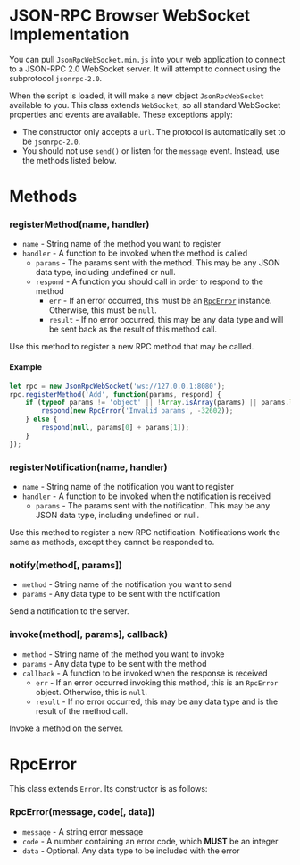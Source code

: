 # JSON-RPC Browser WebSocket Implementation

You can pull `JsonRpcWebSocket.min.js` into your web application to connect to a JSON-RPC 2.0 WebSocket server. It will
attempt to connect using the subprotocol `jsonrpc-2.0`.

When the script is loaded, it will make a new object `JsonRpcWebSocket` available to you. This class extends `WebSocket`,
so all standard WebSocket properties and events are available. These exceptions apply:

- The constructor only accepts a `url`. The protocol is automatically set to be `jsonrpc-2.0`.
- You should not use `send()` or listen for the `message` event. Instead, use the methods listed below.

# Methods

### registerMethod(name, handler)
- `name` - String name of the method you want to register
- `handler` - A function to be invoked when the method is called
    - `params` - The params sent with the method. This may be any JSON data type, including undefined or null.
    - `respond` - A function you should call in order to respond to the method
        - `err` - If an error occurred, this must be an [`RpcError`](#rpcerror) instance. Otherwise, this must be `null`.
        - `result` - If no error occurred, this may be any data type and will be sent back as the result of this method call.

Use this method to register a new RPC method that may be called.

#### Example

```js
let rpc = new JsonRpcWebSocket('ws://127.0.0.1:8080');
rpc.registerMethod('Add', function(params, respond) {
    if (typeof params != 'object' || !Array.isArray(params) || params.length != 2 || typeof params[0] != 'number' || typeof params[1] != 'number') {
        respond(new RpcError('Invalid params', -32602));
    } else {
        respond(null, params[0] + params[1]);
    }
});
```

### registerNotification(name, handler)
- `name` - String name of the notification you want to register
- `handler` - A function to be invoked when the notification is received
    - `params` - The params sent with the notification. This may be any JSON data type, including undefined or null.

Use this method to register a new RPC notification. Notifications work the same as methods, except they cannot be
responded to.

### notify(method[, params])
- `method` - String name of the notification you want to send
- `params` - Any data type to be sent with the notification

Send a notification to the server.

### invoke(method[, params], callback)
- `method` - String name of the method you want to invoke
- `params` - Any data type to be sent with the method
- `callback` - A function to be invoked when the response is received
    - `err` - If an error occurred invoking this method, this is an `RpcError` object. Otherwise, this is `null`.
    - `result` - If no error occurred, this may be any data type and is the result of the method call.

Invoke a method on the server.

# RpcError

This class extends `Error`. Its constructor is as follows:

### RpcError(message, code[, data])
- `message` - A string error message
- `code` - A number containing an error code, which **MUST** be an integer
- `data` - Optional. Any data type to be included with the error
